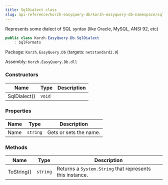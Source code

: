 ```yaml
---
title: SqlDialect class
slug: api-reference/korzh-easyquery-db/korzh-easyquery-db-namespace/sqldialect-class
---
```

Represents some dialect of SQL syntax (like Oracle, MySQL, ANSI 92, etc)
```csharp
public class Korzh.EasyQuery.Db.SqlDialect
    : SqlFormats

```
Package: `Korzh.EasyQuery.Db` (targets: `netstandard2.0`)

Assembly: `Korzh.EasyQuery.Db.dll`

### Constructors

| Name | Type | Description | 
| --- | --- | --- | 
| SqlDialect() | `void` |  | 


### Properties

| Name | Type | Description | 
| --- | --- | --- | 
| Name | `string` | Gets or sets the name. | 


### Methods

| Name | Type | Description | 
| --- | --- | --- | 
| ToString() | `string` | Returns a `System.String` that represents this instance. |